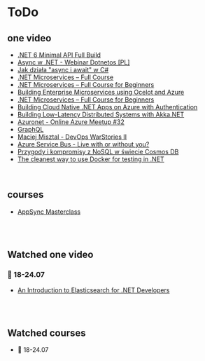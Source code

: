 # ToDo

## one video

- [.NET 6 Minimal API Full Build](https://www.youtube.com/watch?v=5YB49OEmbbE)
- [Async w .NET - Webinar Dotnetos [PL]](https://www.youtube.com/watch?v=_l56OAAuRoU)
- [Jak działa "async i await" w C#](https://www.youtube.com/watch?v=lhuJQpiko6Q)
- [.NET Microservices – Full Course](https://www.youtube.com/watch?v=DgVjEo3OGBI)
- [.NET Microservices – Full Course for Beginners](https://www.youtube.com/watch?v=ByYyk8eMG6c)
- [Building Enterprise Microservices using Ocelot and Azure](https://www.youtube.com/watch?v=F9Nx5Ho8h6w)
- [.NET Microservices – Full Course for Beginners](https://www.youtube.com/watch?v=CqCDOosvZIk)
- [Building Cloud Native .NET Apps on Azure with Authentication](https://www.youtube.com/watch?v=-4J3qWFozSs)
- [Building Low-Latency Distributed Systems with Akka.NET](https://www.youtube.com/watch?v=L5tDTJ4xikQ)
- [Azuronet - Online Azure Meetup #32](https://www.youtube.com/watch?v=psI-Cz-vHpc)
- [GraphQL](https://www.youtube.com/watch?v=nCLSfJMihsg)
- [Maciej Misztal - DevOps WarStories II](https://www.youtube.com/watch?v=QyERZgc-Fvk)
- [Azure Service Bus - Live with or without you?](https://www.youtube.com/watch?v=3C1zISCZnxQ)
- [Przygody i kompromisy z NoSQL w świecie Cosmos DB](https://www.youtube.com/watch?v=PLBGYCNIeFo)
- [The cleanest way to use Docker for testing in .NET](https://www.youtube.com/watch?v=8IRNC7qZBmk)

<br/>

## courses

- [AppSync Masterclass](https://theburningmonk.thinkific.com/courses/take/appsync-masterclass-premium)

<br/><br/>

## Watched one video

### 📅 18-24.07

- [An Introduction to Elasticsearch for .NET Developers](https://www.youtube.com/watch?v=_mbsMKymGjk)

<br/><br/>

## Watched courses

- 📅 18-24.07

